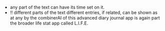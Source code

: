 - any part of the text can have its time set on it.
- !! different parts of the text different entries, if related, can be shown as at any by the combinerAI of this advanced diary journal app is again part the broader life stat app called L.I.F.E.
